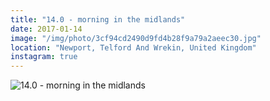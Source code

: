 ```yaml
---
title: "14.0 - morning in the midlands"
date: 2017-01-14
image: "/img/photo/3cf94cd2490d9fd4b28f9a79a2aeec30.jpg"
location: "Newport, Telford And Wrekin, United Kingdom"
instagram: true
---
```


![14.0 - morning in the midlands](/img/photo/3cf94cd2490d9fd4b28f9a79a2aeec30.jpg)
